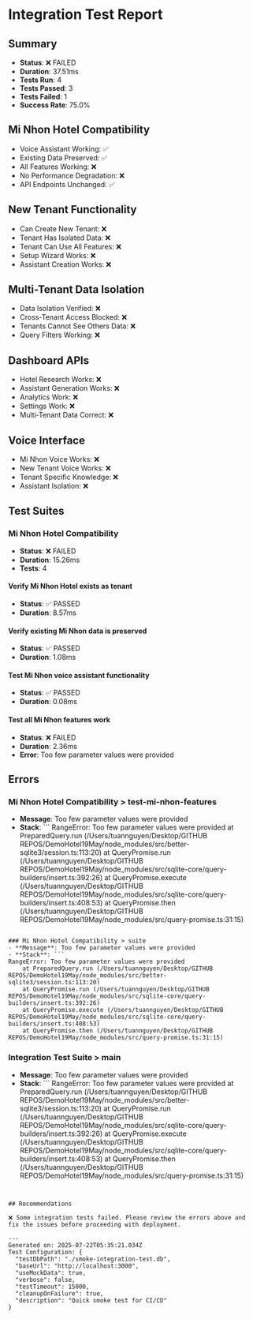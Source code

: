 # Integration Test Report

## Summary

- **Status**: ❌ FAILED
- **Duration**: 37.51ms
- **Tests Run**: 4
- **Tests Passed**: 3
- **Tests Failed**: 1
- **Success Rate**: 75.0%

## Mi Nhon Hotel Compatibility

- Voice Assistant Working: ✅
- Existing Data Preserved: ✅
- All Features Working: ❌
- No Performance Degradation: ❌
- API Endpoints Unchanged: ✅

## New Tenant Functionality

- Can Create New Tenant: ❌
- Tenant Has Isolated Data: ❌
- Tenant Can Use All Features: ❌
- Setup Wizard Works: ❌
- Assistant Creation Works: ❌

## Multi-Tenant Data Isolation

- Data Isolation Verified: ❌
- Cross-Tenant Access Blocked: ❌
- Tenants Cannot See Others Data: ❌
- Query Filters Working: ❌

## Dashboard APIs

- Hotel Research Works: ❌
- Assistant Generation Works: ❌
- Analytics Work: ❌
- Settings Work: ❌
- Multi-Tenant Data Correct: ❌

## Voice Interface

- Mi Nhon Voice Works: ❌
- New Tenant Voice Works: ❌
- Tenant Specific Knowledge: ❌
- Assistant Isolation: ❌

## Test Suites

### Mi Nhon Hotel Compatibility

- **Status**: ❌ FAILED
- **Duration**: 15.26ms
- **Tests**: 4

#### Verify Mi Nhon Hotel exists as tenant

- **Status**: ✅ PASSED
- **Duration**: 8.57ms

#### Verify existing Mi Nhon data is preserved

- **Status**: ✅ PASSED
- **Duration**: 1.08ms

#### Test Mi Nhon voice assistant functionality

- **Status**: ✅ PASSED
- **Duration**: 0.08ms

#### Test all Mi Nhon features work

- **Status**: ❌ FAILED
- **Duration**: 2.36ms
- **Error**: Too few parameter values were provided

## Errors

### Mi Nhon Hotel Compatibility > test-mi-nhon-features

- **Message**: Too few parameter values were provided
- **Stack**: ```
  RangeError: Too few parameter values were provided
  at PreparedQuery.run (/Users/tuannguyen/Desktop/GITHUB REPOS/DemoHotel19May/node_modules/src/better-sqlite3/session.ts:113:20)
  at QueryPromise.run (/Users/tuannguyen/Desktop/GITHUB REPOS/DemoHotel19May/node_modules/src/sqlite-core/query-builders/insert.ts:392:26)
  at QueryPromise.execute (/Users/tuannguyen/Desktop/GITHUB REPOS/DemoHotel19May/node_modules/src/sqlite-core/query-builders/insert.ts:408:53)
  at QueryPromise.then (/Users/tuannguyen/Desktop/GITHUB REPOS/DemoHotel19May/node_modules/src/query-promise.ts:31:15)

````

### Mi Nhon Hotel Compatibility > suite
- **Message**: Too few parameter values were provided
- **Stack**: ```
RangeError: Too few parameter values were provided
    at PreparedQuery.run (/Users/tuannguyen/Desktop/GITHUB REPOS/DemoHotel19May/node_modules/src/better-sqlite3/session.ts:113:20)
    at QueryPromise.run (/Users/tuannguyen/Desktop/GITHUB REPOS/DemoHotel19May/node_modules/src/sqlite-core/query-builders/insert.ts:392:26)
    at QueryPromise.execute (/Users/tuannguyen/Desktop/GITHUB REPOS/DemoHotel19May/node_modules/src/sqlite-core/query-builders/insert.ts:408:53)
    at QueryPromise.then (/Users/tuannguyen/Desktop/GITHUB REPOS/DemoHotel19May/node_modules/src/query-promise.ts:31:15)
````

### Integration Test Suite > main

- **Message**: Too few parameter values were provided
- **Stack**: ```
  RangeError: Too few parameter values were provided
  at PreparedQuery.run (/Users/tuannguyen/Desktop/GITHUB REPOS/DemoHotel19May/node_modules/src/better-sqlite3/session.ts:113:20)
  at QueryPromise.run (/Users/tuannguyen/Desktop/GITHUB REPOS/DemoHotel19May/node_modules/src/sqlite-core/query-builders/insert.ts:392:26)
  at QueryPromise.execute (/Users/tuannguyen/Desktop/GITHUB REPOS/DemoHotel19May/node_modules/src/sqlite-core/query-builders/insert.ts:408:53)
  at QueryPromise.then (/Users/tuannguyen/Desktop/GITHUB REPOS/DemoHotel19May/node_modules/src/query-promise.ts:31:15)

```


## Recommendations

❌ Some integration tests failed. Please review the errors above and fix the issues before proceeding with deployment.

---
Generated on: 2025-07-22T05:35:21.034Z
Test Configuration: {
  "testDbPath": "./smoke-integration-test.db",
  "baseUrl": "http://localhost:3000",
  "useMockData": true,
  "verbose": false,
  "testTimeout": 15000,
  "cleanupOnFailure": true,
  "description": "Quick smoke test for CI/CD"
}
```
